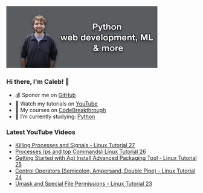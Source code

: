 <img src="github-cover-photo-my-face.jpg" width="400px" />

### Hi there, I'm Caleb! 🍛

- 💰 Sponor me on [GitHub](https://github.com/sponsors/CalebCurry)
- 🎥 Watch my tutorials on [YouTube](https://www.youtube.com/calebthevideomaker2)
- 📗 My courses on [CodeBreakthrough](https://www.codebreakthrough.com)
- 🤔 I’m currently studying: [Python](https://www.youtube.com/watch?v=s3IvdkCq2_c&t=4254s)

### Latest YouTube Videos
<!-- YOUTUBE:START -->
- [Killing Processes and Signals - Linux Tutorial 27](https://www.youtube.com/watch?v=n5fwlI1atSw)
- [Processes (ps and top Commands) Linux Tutorial 26](https://www.youtube.com/watch?v=aIkWNXnXJfM)
- [Getting Started with Apt Install Advanced Packaging Tool - Linux Tutorial 25](https://www.youtube.com/watch?v=RLGFiUbr6hs)
- [Control Operators (Semicolon, Ampersand, Double Pipe) - Linux Tutorial 24](https://www.youtube.com/watch?v=TC6hnAkwgH4)
- [Umask and Special File Permissions - Linux Tutorial 23](https://www.youtube.com/watch?v=0m4lTBJJe4k)
<!-- YOUTUBE:END -->
